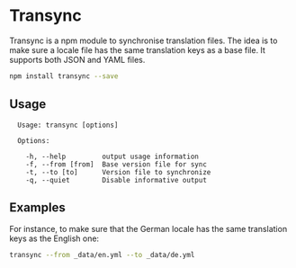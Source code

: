 # Transync

Transync is a npm module to synchronise translation files. The idea is to make sure a locale file has the same translation keys as a base file. It supports both JSON and YAML files.

```sh
npm install transync --save
```

## Usage

```
  Usage: transync [options]

  Options:

    -h, --help         output usage information
    -f, --from [from]  Base version file for sync
    -t, --to [to]      Version file to synchronize
    -q, --quiet        Disable informative output
````

## Examples

For instance, to make sure that the German locale has the same translation keys as the English one:

```sh
transync --from _data/en.yml --to _data/de.yml
```

